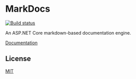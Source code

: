 MarkDocs
========

[![Build status](https://ci.appveyor.com/api/projects/status/jj3aptan0ca3jidb/branch/master?svg=true)](https://ci.appveyor.com/project/itgloballlc/markdocs/branch/master)


An ASP.NET Core markdown-based documentation engine.

[Documentation](docs/index.md)

License
-------

[MIT](LICENSE)